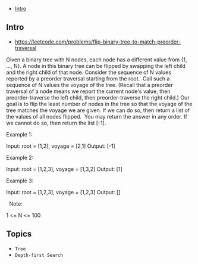 - [Intro](#intro)

## Intro

- https://leetcode.com/problems/flip-binary-tree-to-match-preorder-traversal

Given a binary tree with N nodes, each node has a different value from {1, ..., N}.
A node in this binary tree can be flipped by swapping the left child and the right child of that node.
Consider the sequence of N values reported by a preorder traversal starting from the root.  Call such a sequence of N values the voyage of the tree.
(Recall that a preorder traversal of a node means we report the current node's value, then preorder-traverse the left child, then preorder-traverse the right child.)
Our goal is to flip the least number of nodes in the tree so that the voyage of the tree matches the voyage we are given.
If we can do so, then return a list of the values of all nodes flipped.  You may return the answer in any order.
If we cannot do so, then return the list [-1].
 

Example 1:


Input: root = [1,2], voyage = [2,1]
Output: [-1]


Example 2:


Input: root = [1,2,3], voyage = [1,3,2]
Output: [1]


Example 3:


Input: root = [1,2,3], voyage = [1,2,3]
Output: []

 
Note:

1 <= N <= 100






## Topics

- `Tree`
- `Depth-first Search`



